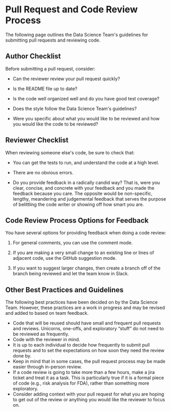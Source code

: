 # Pull Request and Code Review Process

The following page outlines the Data Science Team's guidelines for submitting pull requests and
reviewing code.

## Author Checklist
Before submitting a pull request, consider:

  * Can the reviewer review your pull request quickly? 

  * Is the README file up to date? 

  * Is the code well organized well and do you have good test coverage? 
      
  * Does the style follow the Data Science Team's guidelines?
* Were you specific about what you would like to be reviewed and how you would like the code to be reviewed?

## Reviewer Checklist
When reviewing someone else's code, be sure to check that:

* You can get the tests to run, and understand the code at a high level.

* There are no obvious errors.

* Do you provide feedback in a radically candid way? That is, were you clear, concise, and concrete with your feedback and you made the feedback because you care. The opposite would be non-specific, lengthy, meandering and judgemental feedback that serves the purpose of belittling the code writer or showing off how smart you are. 

## Code Review Process Options for Feedback

You have several options for providing feedback when doing a code review:

1. For general comments, you can use the comment mode.

2. If you are making a very small change to an existing line or lines of adjacent code, use the GitHub suggestion mode.

3. If you want to suggest larger changes, then create a branch off of the branch being reviewed and let the team know in Slack.

## Other Best Practices and Guidelines
The following best practices have been decided on by the Data Science Team. However, these practices are
a work in progress and may be revised and added to based on team feedback.
* Code that will be reused should have small and frequent pull requests and reviews. 
Unicorns, one-offs, and exploratory “stuff” do not need to be reviewed as frequently.
* Code with the reviewer in mind.
* It is up to each individual to decide how frequently to submit pull requests and to set the expectations on how soon
they need the review done by.
* Keep in mind that in some cases, the pull request process may be made easier through in-person review.
* If a code review is going to take more than a few hours, make a jira ticket and treat it as a task. 
This is particularly true if it is a formal piece of code (e.g., risk analysis for FDA), rather than something
more exploratory.
* Consider adding context with your pull request for what you are hoping to get out of the review or 
 anything you would like the reviewer to focus on.
